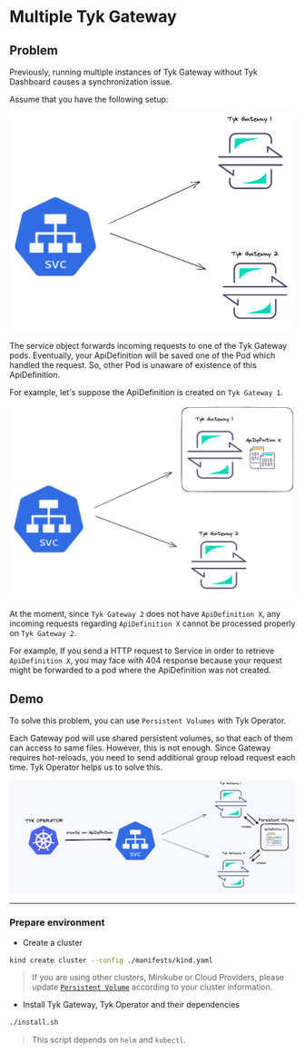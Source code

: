 # Multiple Tyk Gateway

## Problem

Previously, running multiple instances of Tyk Gateway without Tyk Dashboard causes a synchronization issue.

Assume that you have the following setup:

![multiple-tyk-gateway](./img/swc-gws.png)

The service object forwards incoming requests to one of the Tyk Gateway pods. Eventually, your ApiDefinition will
be saved one of the Pod which handled the request. So, other Pod is unaware of existence of this ApiDefinition.

For example, let's suppose the ApiDefinition is created on `Tyk Gateway 1`.

![tyk-gateway-api-def](./img/gw-apis.png)

At the moment, since `Tyk Gateway 2` does not have `ApiDefinition X`, any incoming requests regarding `ApiDefinition X` cannot be processed properly on `Tyk Gateway 2`.

For example, If you send a HTTP request to Service in order to retrieve `ApiDefinition X`, you may face with 404 response because your request might be
forwarded to a pod where the ApiDefinition was not created.

## Demo

To solve this problem, you can use `Persistent Volumes` with Tyk Operator.

Each Gateway pod will use shared persistent volumes, so that each of them can access to same files. However, this is not enough. Since Gateway requires hot-reloads, you need to send additional group reload request each time. Tyk Operator helps us to solve this.

![solution](./img/demo2-pv.png)

--- 

### Prepare environment

- Create a cluster
```bash
kind create cluster --config ./manifests/kind.yaml
```
> If you are using other clusters, Minikube or Cloud Providers, please update [`Persistent Volume`](./manifests/gw-pv.yaml) 
according to your cluster information.

- Install Tyk Gateway, Tyk Operator and their dependencies
```bash
./install.sh
```

> This script depends on `helm` and `kubectl`.
